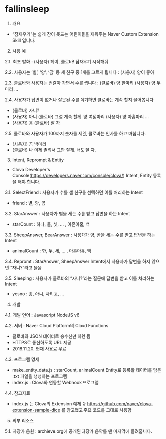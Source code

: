 # fallinsleep

1. 개요
* “잠재우기”는 쉽게 잠이 못드는 어린이들을 재워주는 Naver Custom Extension Skill 입니다.


2. 사용 예

2.1. 최초 발화 : (사용자) 헤이, 클로바! 잠재우기 시작해줘

2.2. 사용자는 ‘별’, ‘양’, ‘곰’ 등 세 친구 중 1개를 고르게 됩니다 : (사용자) 양이 좋아

2.3. 클로바와 사용자는 번갈아 가면서 수를 셉니다 : (클로바) 양 한마리 (사용자) 양 두마리 …

2.4. 사용자가 답변이 없거나 잘못된 수를 얘기하면 클로바는 계속 할지 물어봅니다
* (클로바) 자니?
* (사용자) 아니 (클로바) 그럼 계속 할게. 양 여덟마리 (사용자) 양 아홉마리 …
* (사용자) 응 (클로바) 잘 자

2.5. 클로바와 사용자가 100까지 숫자를 세면, 클로바는 인사를 하고 마칩니다.
* (사용자) 곰 백마리
* (클로바) 나 이제 졸려서 그만 잘게. 너도 잘 자.


3. Intent, Reprompt & Entity
* Clova Developer's Console(https://developers.naver.com/console/clova/) Intent, Entity 등록을 해야 합니다.

3.1. SelectFriend : 사용자가 수를 셀 친구를 선택하면 이를 처리하는 Intent
* friend : 별, 양, 곰

3.2. StarAnswer : 사용자가 별을 세는 수를 받고 답변을 하는 Intent 
* starCount : 하나, 둘, 셋, … , 아흔아홉, 백

3.3. SheepAnswer, BearAnswer : 사용자가 양, 곰을 세는 수를 받고 답변을 하는 Intent
* animalCount : 한, 두, 세, … , 아흔아홉, 백

3.4. Repromt : StarAnswer, SheepAnswer Intent에서 사용자가 답변을 하지 않으면 “자니?”라고 물음

3.5. Sleeping : 사용자가 클로바의 “자니?”라는 질문에 답변을 받고 이를 처리하는 Intent 
* yesno : 응, 아니, 자려고, …


4. 개발

4.1. 개발 언어 : Javascript NodeJS v6 

4.2. 서버 : Naver Cloud Platform의 Cloud Functions
* 클로바와 JSON 데이터로 송수신만 하면 됨
* HTTPS로 통신하도록 URL 제공
* 2018.11.20. 현재 사용료 무료 

4.3. 프로그램 명세
* make_entity_data.js : starCount, animalCount Entity로 등록할 데이터를 담은 .txt 파일을 생성하는 프로그램 
* index.js : Clova와 연동할 Webhook 프로그램

4.4. 참고자료
* index.js 는 Clova의 Extension 예제 중 https://github.com/naver/clova-extension-sample-dice 를 참고했고 주요 코드를 그대로 사용함


5. 외부 리소스

5.1. 자장가 음원 : archieve.org에 공개된 자장가 음악를 맨 마지막에 들려줍니다.
